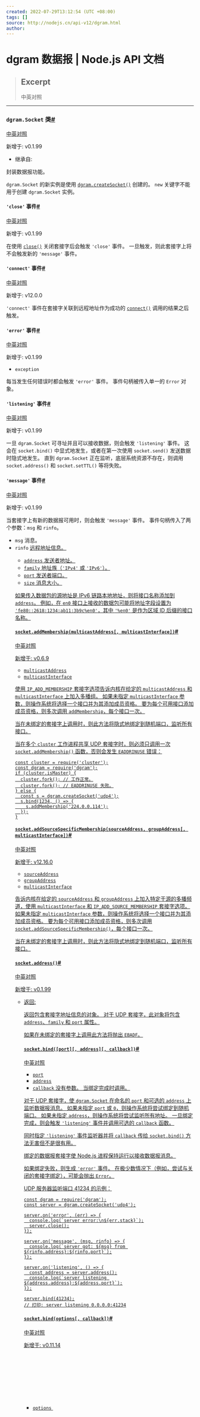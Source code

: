 ```yaml
---
created: 2022-07-29T13:12:54 (UTC +08:00)
tags: []
source: http://nodejs.cn/api-v12/dgram.html
author: 
---
```


# dgram 数据报 | Node.js API 文档

> ## Excerpt
> 中英对照

---
### `dgram.Socket` 类[#](http://nodejs.cn/api-v12/dgram.html#class-dgramsocket)

[中英对照](http://nodejs.cn/api-v12/dgram/class_dgram_socket.html)

新增于: v0.1.99

-   继承自: [<EventEmitter>](http://nodejs.cn/api/events.html#class-eventemitter)

封装数据报功能。

`dgram.Socket` 的新实例是使用 [`dgram.createSocket()`](http://nodejs.cn/api-v12/dgram.html#dgram_dgram_createsocket_options_callback) 创建的。 `new` 关键字不能用于创建 `dgram.Socket` 实例。

#### `'close'` 事件[#](http://nodejs.cn/api-v12/dgram.html#event-close)

[中英对照](http://nodejs.cn/api-v12/dgram/event_close.html)

新增于: v0.1.99

在使用 [`close()`](http://nodejs.cn/api-v12/dgram.html#dgram_socket_close_callback) 关闭套接字后会触发 `'close'` 事件。 一旦触发，则此套接字上将不会触发新的 `'message'` 事件。

#### `'connect'` 事件[#](http://nodejs.cn/api-v12/dgram.html#event-connect)

[中英对照](http://nodejs.cn/api-v12/dgram/event_connect.html)

新增于: v12.0.0

`'connect'` 事件在套接字关联到远程地址作为成功的 [`connect()`](http://nodejs.cn/api-v12/dgram.html#dgram_socket_connect_port_address_callback) 调用的结果之后触发。

#### `'error'` 事件[#](http://nodejs.cn/api-v12/dgram.html#event-error)

[中英对照](http://nodejs.cn/api-v12/dgram/event_error.html)

新增于: v0.1.99

-   `exception` [<Error>](http://url.nodejs.cn/qZ873x)

每当发生任何错误时都会触发 `'error'` 事件。 事件句柄被传入单一的 `Error` 对象。

#### `'listening'` 事件[#](http://nodejs.cn/api-v12/dgram.html#event-listening)

[中英对照](http://nodejs.cn/api-v12/dgram/event_listening.html)

新增于: v0.1.99

一旦 `dgram.Socket` 可寻址并且可以接收数据，则会触发 `'listening'` 事件。 这会在 `socket.bind()` 中显式地发生，或者在第一次使用 `socket.send()` 发送数据时隐式地发生。 直到 `dgram.Socket` 正在监听，底层系统资源不存在，则调用 `socket.address()` 和 `socket.setTTL()` 等将失败。

#### `'message'` 事件[#](http://nodejs.cn/api-v12/dgram.html#event-message)

[中英对照](http://nodejs.cn/api-v12/dgram/event_message.html)

新增于: v0.1.99

当套接字上有新的数据报可用时，则会触发 `'message'` 事件。 事件句柄传入了两个参数：`msg` 和 `rinfo`。

-   `msg` [<Buffer>](http://nodejs.cn/api/buffer.html#class-buffer) 消息。
-   `rinfo` [<Object>](http://url.nodejs.cn/jzn6Ao) 远程地址信息。
    -   `address` [<string>](http://url.nodejs.cn/9Tw2bK) 发送者地址。
    -   `family` [<string>](http://url.nodejs.cn/9Tw2bK) 地址族（`'IPv4'` 或 `'IPv6'`）。
    -   `port` [<number>](http://url.nodejs.cn/SXbo1v) 发送者端口。
    -   `size` [<number>](http://url.nodejs.cn/SXbo1v) 消息大小。

如果传入数据包的源地址是 IPv6 链路本地地址，则将接口名称添加到 `address`。 例如，在 `en0` 接口上接收的数据包可能将地址字段设置为 `'fe80::2618:1234:ab11:3b9c%en0'`，其中 `'%en0'` 是作为区域 ID 后缀的接口名称。

#### `socket.addMembership(multicastAddress[, multicastInterface])`[#](http://nodejs.cn/api-v12/dgram.html#socketaddmembershipmulticastaddress-multicastinterface)

[中英对照](http://nodejs.cn/api-v12/dgram/socket_addmembership_multicastaddress_multicastinterface.html)

新增于: v0.6.9

-   `multicastAddress` [<string>](http://url.nodejs.cn/9Tw2bK)
-   `multicastInterface` [<string>](http://url.nodejs.cn/9Tw2bK)

使用 `IP_ADD_MEMBERSHIP` 套接字选项告诉内核在给定的 `multicastAddress` 和 `multicastInterface` 上加入多播组。 如果未指定 `multicastInterface` 参数，则操作系统将选择一个接口并为其添加成员资格。 要为每个可用接口添加成员资格，则多次调用 `addMembership`，每个接口一次。

当在未绑定的套接字上调用时，则此方法将隐式地绑定到随机端口，监听所有接口。

当在多个 `cluster` 工作进程共享 UDP 套接字时，则必须只调用一次 `socket.addMembership()` 函数，否则会发生 `EADDRINUSE` 错误：

```
const cluster = require('cluster');
const dgram = require('dgram');
if (cluster.isMaster) {
  cluster.fork(); // 工作正常。
  cluster.fork(); // EADDRINUSE 失败。
} else {
  const s = dgram.createSocket('udp4');
  s.bind(1234, () => {
    s.addMembership('224.0.0.114');
  });
}
```

#### `socket.addSourceSpecificMembership(sourceAddress, groupAddress[, multicastInterface])`[#](http://nodejs.cn/api-v12/dgram.html#socketaddsourcespecificmembershipsourceaddress-groupaddress-multicastinterface)

[中英对照](http://nodejs.cn/api-v12/dgram/socket_addsourcespecificmembership_sourceaddress_groupaddress_multicastinterface.html)

新增于: v12.16.0

-   `sourceAddress` [<string>](http://url.nodejs.cn/9Tw2bK)
-   `groupAddress` [<string>](http://url.nodejs.cn/9Tw2bK)
-   `multicastInterface` [<string>](http://url.nodejs.cn/9Tw2bK)

告诉内核在给定的 `sourceAddress` 和 `groupAddress` 上加入特定于源的多播频道，使用 `multicastInterface` 和 `IP_ADD_SOURCE_MEMBERSHIP` 套接字选项。 如果未指定 `multicastInterface` 参数，则操作系统将选择一个接口并为其添加成员资格。 要为每个可用接口添加成员资格，则多次调用 `socket.addSourceSpecificMembership()`，每个接口一次。

当在未绑定的套接字上调用时，则此方法将隐式地绑定到随机端口，监听所有接口。

#### `socket.address()`[#](http://nodejs.cn/api-v12/dgram.html#socketaddress)

[中英对照](http://nodejs.cn/api-v12/dgram/socket_address.html)

新增于: v0.1.99

-   返回: [<Object>](http://url.nodejs.cn/jzn6Ao)

返回包含套接字地址信息的对象。 对于 UDP 套接字，此对象将包含 `address`、`family` 和 `port` 属性。

如果在未绑定的套接字上调用此方法将抛出 `EBADF`。

#### `socket.bind([port][, address][, callback])`[#](http://nodejs.cn/api-v12/dgram.html#socketbindport-address-callback)

[中英对照](http://nodejs.cn/api-v12/dgram/socket_bind_port_address_callback.html)

-   `port` [<integer>](http://url.nodejs.cn/SXbo1v)
-   `address` [<string>](http://url.nodejs.cn/9Tw2bK)
-   `callback` [<Function>](http://url.nodejs.cn/ceTQa6) 没有参数。 当绑定完成时调用。

对于 UDP 套接字，使 `dgram.Socket` 在命名的 `port` 和可选的 `address` 上监听数据报消息。 如果未指定 `port` 或 `0`，则操作系统将尝试绑定到随机端口。 如果未指定 `address`，则操作系统将尝试监听所有地址。 一旦绑定完成，则会触发 `'listening'` 事件并调用可选的 `callback` 函数。

同时指定 `'listening'` 事件监听器并将 `callback` 传给 `socket.bind()` 方法无害但不是很有用。

绑定的数据报套接字使 Node.js 进程保持运行以接收数据报消息。

如果绑定失败，则生成 `'error'` 事件。 在极少数情况下（例如，尝试与关闭的套接字绑定），可能会抛出 [`Error`](http://nodejs.cn/api-v12/errors.html#errors_class_error)。

UDP 服务器监听端口 41234 的示例：

```
const dgram = require('dgram');
const server = dgram.createSocket('udp4');

server.on('error', (err) => {
  console.log(`server error:\n${err.stack}`);
  server.close();
});

server.on('message', (msg, rinfo) => {
  console.log(`server got: ${msg} from ${rinfo.address}:${rinfo.port}`);
});

server.on('listening', () => {
  const address = server.address();
  console.log(`server listening ${address.address}:${address.port}`);
});

server.bind(41234);
// 打印: server listening 0.0.0.0:41234
```

#### `socket.bind(options[, callback])`[#](http://nodejs.cn/api-v12/dgram.html#socketbindoptions-callback)

[中英对照](http://nodejs.cn/api-v12/dgram/socket_bind_options_callback.html)

新增于: v0.11.14

-   `options` [<Object>](http://url.nodejs.cn/jzn6Ao) 必需的。 支持以下属性：
    -   `port` [<integer>](http://url.nodejs.cn/SXbo1v)
    -   `address` [<string>](http://url.nodejs.cn/9Tw2bK)
    -   `exclusive` [<boolean>](http://url.nodejs.cn/jFbvuT)
    -   `fd` [<integer>](http://url.nodejs.cn/SXbo1v)
-   `callback` [<Function>](http://url.nodejs.cn/ceTQa6)

对于 UDP 套接字，使 `dgram.Socket` 监听命名 `port` 和可选 `address` 上的数据报消息，这些消息作为作为第一个参数传入的 `options` 对象的属性传入。 如果未指定 `port` 或 `0`，则操作系统将尝试绑定到随机端口。 如果未指定 `address`，则操作系统将尝试监听所有地址。 一旦绑定完成，则会触发 `'listening'` 事件并调用可选的 `callback` 函数。

`options` 对象可能包含 `fd` 属性。 当设置了大于 `0` 的 `fd` 时，则将使用给定的文件描述符环绕现有的套接字。 在这种情况下，`port` 和 `address` 的属性将被忽略。

同时指定 `'listening'` 事件监听器并将 `callback` 传给 `socket.bind()` 方法无害但不是很有用。

`options` 对象可能包含额外的 `exclusive` 属性，当将 `dgram.Socket` 对象与 [`cluster`](http://nodejs.cn/api-v12/cluster.html) 模块一起使用时会使用该属性。 当 `exclusive` 设置为 `false`（默认）时，集群工作进程将使用相同的底层套接字句柄，允许共享连接处理职责。 但是，当 `exclusive` 为 `true` 时，则句柄未共享，尝试共享端口会导致错误。

绑定的数据报套接字使 Node.js 进程保持运行以接收数据报消息。

如果绑定失败，则生成 `'error'` 事件。 在极少数情况下（例如，尝试与关闭的套接字绑定），可能会抛出 [`Error`](http://nodejs.cn/api-v12/errors.html#errors_class_error)。

监听独占端口的套接字示例如下所示。

```
socket.bind({
  address: 'localhost',
  port: 8000,
  exclusive: true
});
```

#### `socket.close([callback])`[#](http://nodejs.cn/api-v12/dgram.html#socketclosecallback)

[中英对照](http://nodejs.cn/api-v12/dgram/socket_close_callback.html)

新增于: v0.1.99

-   `callback` [<Function>](http://url.nodejs.cn/ceTQa6) 当套接字关闭时调用。

关闭底层套接字并停止监听其上的数据。 如果提供回调，则将其添加为 [`'close'`](http://nodejs.cn/api-v12/dgram.html#dgram_event_close) 事件的监听器。

#### `socket.connect(port[, address][, callback])`[#](http://nodejs.cn/api-v12/dgram.html#socketconnectport-address-callback)

[中英对照](http://nodejs.cn/api-v12/dgram/socket_connect_port_address_callback.html)

新增于: v12.0.0

-   `port` [<integer>](http://url.nodejs.cn/SXbo1v)
-   `address` [<string>](http://url.nodejs.cn/9Tw2bK)
-   `callback` [<Function>](http://url.nodejs.cn/ceTQa6) 当连接完成或出错时调用。

将 `dgram.Socket` 关联到远程地址和端口。 此句柄发送的每条消息都会自动发送到该目标。 此外，套接字将只接收来自该远程对等方的消息。 尝试在已连接的套接字上调用 `connect()` 将导致 [`ERR_SOCKET_DGRAM_IS_CONNECTED`](http://nodejs.cn/api-v12/errors.html#errors_err_socket_dgram_is_connected) 异常。 如果未提供 `address`，则默认使用 `'127.0.0.1'`（适用于 `udp4` 套接字）或 `'::1'`（适用于 `udp6` 套接字）。 一旦连接完成，就会触发 `'connect'` 事件并调用可选的 `callback` 函数。 如果失败，则调用 `callback`，或者触发 `'error'` 事件。

#### `socket.disconnect()`[#](http://nodejs.cn/api-v12/dgram.html#socketdisconnect)

[中英对照](http://nodejs.cn/api-v12/dgram/socket_disconnect.html)

新增于: v12.0.0

将连接的 `dgram.Socket` 与其远程地址分离的同步函数。 尝试在未绑定或已断开连接的套接字上调用 `disconnect()` 将导致 [`ERR_SOCKET_DGRAM_NOT_CONNECTED`](http://nodejs.cn/api-v12/errors.html#errors_err_socket_dgram_not_connected) 异常。

#### `socket.dropMembership(multicastAddress[, multicastInterface])`[#](http://nodejs.cn/api-v12/dgram.html#socketdropmembershipmulticastaddress-multicastinterface)

[中英对照](http://nodejs.cn/api-v12/dgram/socket_dropmembership_multicastaddress_multicastinterface.html)

新增于: v0.6.9

-   `multicastAddress` [<string>](http://url.nodejs.cn/9Tw2bK)
-   `multicastInterface` [<string>](http://url.nodejs.cn/9Tw2bK)

指示内核使用 `IP_DROP_MEMBERSHIP` 套接字选项离开 `multicastAddress` 处的多播组。 当套接字关闭或进程终止时，内核会自动调用此方法，因此大多数应用程序永远没有理由调用此方法。

如果未指定 `multicastInterface`，则操作系统将尝试删除所有有效接口上的成员资格。

#### `socket.dropSourceSpecificMembership(sourceAddress, groupAddress[, multicastInterface])`[#](http://nodejs.cn/api-v12/dgram.html#socketdropsourcespecificmembershipsourceaddress-groupaddress-multicastinterface)

[中英对照](http://nodejs.cn/api-v12/dgram/socket_dropsourcespecificmembership_sourceaddress_groupaddress_multicastinterface.html)

新增于: v12.16.0

-   `sourceAddress` [<string>](http://url.nodejs.cn/9Tw2bK)
-   `groupAddress` [<string>](http://url.nodejs.cn/9Tw2bK)
-   `multicastInterface` [<string>](http://url.nodejs.cn/9Tw2bK)

指示内核使用 `IP_DROP_SOURCE_MEMBERSHIP` 套接字选项在给定的 `sourceAddress` 和 `groupAddress` 处保留特定于源的多播通道。 当套接字关闭或进程终止时，内核会自动调用此方法，因此大多数应用程序永远没有理由调用此方法。

如果未指定 `multicastInterface`，则操作系统将尝试删除所有有效接口上的成员资格。

#### `socket.getRecvBufferSize()`[#](http://nodejs.cn/api-v12/dgram.html#socketgetrecvbuffersize)

[中英对照](http://nodejs.cn/api-v12/dgram/socket_getrecvbuffersize.html)

新增于: v8.7.0

-   返回: [<number>](http://url.nodejs.cn/SXbo1v) `SO_RCVBUF` 套接字接收缓冲区大小（以字节为单位）。

如果在未绑定的套接字上调用此方法将抛出 [`ERR_SOCKET_BUFFER_SIZE`](http://nodejs.cn/api-v12/errors.html#errors_err_socket_buffer_size)。

#### `socket.getSendBufferSize()`[#](http://nodejs.cn/api-v12/dgram.html#socketgetsendbuffersize)

[中英对照](http://nodejs.cn/api-v12/dgram/socket_getsendbuffersize.html)

新增于: v8.7.0

-   返回: [<number>](http://url.nodejs.cn/SXbo1v) `SO_SNDBUF` 套接字发送缓冲区大小（以字节为单位）。

如果在未绑定的套接字上调用此方法将抛出 [`ERR_SOCKET_BUFFER_SIZE`](http://nodejs.cn/api-v12/errors.html#errors_err_socket_buffer_size)。

#### `socket.ref()`[#](http://nodejs.cn/api-v12/dgram.html#socketref)

[中英对照](http://nodejs.cn/api-v12/dgram/socket_ref.html)

新增于: v0.9.1

-   返回: [<dgram.Socket>](http://nodejs.cn/api/dgram.html#class-dgramsocket)

默认情况下，只要套接字处于打开状态，则绑定套接字将导致它阻止 Node.js 进程退出。 `socket.unref()` 方法可用于从保持 Node.js 进程处于活动状态的引用计数中排除套接字。 `socket.ref()` 方法将套接字添加回引用计数并恢复默认行为。

多次调用 `socket.ref()` 不会有额外的效果。

`socket.ref()` 方法返回对套接字的引用，因此可以链接调用。

#### `socket.remoteAddress()`[#](http://nodejs.cn/api-v12/dgram.html#socketremoteaddress)

[中英对照](http://nodejs.cn/api-v12/dgram/socket_remoteaddress.html)

新增于: v12.0.0

-   返回: [<Object>](http://url.nodejs.cn/jzn6Ao)

返回包含远程端点的 `address`、`family` 和 `port` 的对象。 如果套接字未连接，则此方法将抛出 [`ERR_SOCKET_DGRAM_NOT_CONNECTED`](http://nodejs.cn/api-v12/errors.html#errors_err_socket_dgram_not_connected) 异常。

#### `socket.send(msg[, offset, length][, port][, address][, callback])`[#](http://nodejs.cn/api-v12/dgram.html#socketsendmsg-offset-length-port-address-callback)

[中英对照](http://nodejs.cn/api-v12/dgram/socket_send_msg_offset_length_port_address_callback.html)

-   `msg` [<Buffer>](http://nodejs.cn/api/buffer.html#class-buffer) | [<TypedArray>](http://url.nodejs.cn/oh3CkV) | [<DataView>](http://url.nodejs.cn/yCdVkD) | [<string>](http://url.nodejs.cn/9Tw2bK) | [<Array>](http://url.nodejs.cn/ZJSz23) 要发送的消息。
-   `offset` [<integer>](http://url.nodejs.cn/SXbo1v) 消息开始的缓冲区中的偏移量。
-   `length` [<integer>](http://url.nodejs.cn/SXbo1v) 消息中的字节数。
-   `port` [<integer>](http://url.nodejs.cn/SXbo1v) 目标端口。
-   `address` [<string>](http://url.nodejs.cn/9Tw2bK) 目标主机名或 IP 地址。
-   `callback` [<Function>](http://url.nodejs.cn/ceTQa6) 当消息发送后调用。

在套接字上广播数据报。 对于无连接套接字，则必须指定目标 `port` 和 `address`。 另一方面，已连接的套接字将使用其关联的远程端点，因此不得设置 `port` 和 `address` 参数。

`msg` 参数包含要发送的消息。 根据其类型，可以应用不同的行为。 如果 `msg` 是 `Buffer`、任何 `TypedArray` 或 `DataView`，则 `offset` 和 `length` 分别指定消息开始的 `Buffer` 中的偏移量和消息中的字节数。 如果 `msg` 是 `String`，则会自动转换为 `'utf8'` 编码的 `Buffer`。 对于包含多字节字符的消息，`offset` 和 `length` 将根据[字节长度](http://nodejs.cn/api-v12/buffer.html#buffer_static_method_buffer_bytelength_string_encoding)而不是字符位置进行计算。 如果 `msg` 是数组，则不能指定 `offset` 和 `length`。

`address` 参数是字符串。 如果 `address` 的值是主机名，则会使用 DNS 解析主机地址。 如果未提供 `address` 或其他错误，则默认情况下将使用 `'127.0.0.1'`（用于 `udp4` 套接字）或 `'::1'`（用于 `udp6` 套接字）。

如果套接字之前没有绑定过对 `bind` 的调用，则该套接字会被分配随机端口号并绑定到“所有接口”地址（`'0.0.0.0'` 用于 `udp4` 套接字，`'::0'` 用于 `udp6` 套接字。）

可以指定可选的 `callback` 函数作为报告 DNS 错误或确定何时可以安全地重用 `buf` 对象的一种方式。 DNS 查找延迟了 Node.js 事件循环的至少一滴答的发送时间。

确定数据报已发送的唯一方法是使用 `callback`。 如果发生错误并给出 `callback`，则错误将作为第一个参数传给 `callback`。 如果未给出 `callback`，则错误将作为 `socket` 对象上的 `'error'` 事件触发。

偏移量和长度是可选的，但如果使用任何一个，则必须都设置。 仅当第一个参数是 `Buffer`、`TypedArray` 或 `DataView` 时才支持它们。

如果在未绑定的套接字上调用此方法将抛出 [`ERR_SOCKET_BAD_PORT`](http://nodejs.cn/api-v12/errors.html#errors_err_socket_bad_port)。

发送 UDP 包到 `localhost` 端口的示例；

```
const dgram = require('dgram');
const message = Buffer.from('Some bytes');
const client = dgram.createSocket('udp4');
client.send(message, 41234, 'localhost', (err) => {
  client.close();
});
```

发送由多个缓冲区组成的 UDP 数据包到 `127.0.0.1` 上的端口的示例；

```
const dgram = require('dgram');
const buf1 = Buffer.from('Some ');
const buf2 = Buffer.from('bytes');
const client = dgram.createSocket('udp4');
client.send([buf1, buf2], 41234, (err) => {
  client.close();
});
```

发送多个缓冲区可能更快或更慢，这取决于应用程序和操作系统。 运行基准测试以根据具体情况确定最佳策略。 但是，一般来说，发送多个缓冲区会更快。

使用连接到 `localhost` 端口的套接字发送 UDP 数据包的示例：

```
const dgram = require('dgram');
const message = Buffer.from('Some bytes');
const client = dgram.createSocket('udp4');
client.connect(41234, 'localhost', (err) => {
  client.send(message, (err) => {
    client.close();
  });
});
```

##### 关于 UDP 数据报大小的说明[#](http://nodejs.cn/api-v12/dgram.html#note-about-udp-datagram-size)

[中英对照](http://nodejs.cn/api-v12/dgram/note_about_udp_datagram_size.html)

IPv4/v6 数据报的最大大小取决于 `MTU`（最大传输单元）和 `Payload Length` 字段大小。

-   `Payload Length` 字段是 16 位宽，这意味着正常的有效载荷不能超过 64K 八位字节，包括互联网标头和数据（65,507 字节 = 65,535 − 8 字节 UDP 标头 − 20 字节 IP 标头）；这对于环回接口通常是正确的，但是如此长的数据报消息对于大多数主机和网络来说是不切实际的。
    
-   `MTU` 是给定链路层技术可以支持数据报消息的最大尺寸。 对于任何链接，IPv4 要求至少 `MTU` 为 68 个八位字节，而建议 IPv4 的 `MTU` 为 576（通常建议为拨号类型应用程序的 `MTU`），无论它们是完整的还是分段的。
    
    对于 IPv6，最小 `MTU` 是 1280 个八位字节。 但是，强制的最小片段重组缓冲区大小是 1500 个八位字节。 68 个八位字节的值非常小，因为大多数当前的链路层技术，如以太网，最小 `MTU` 为 1500。
    

不可能事先知道数据包可能通过的每个链路的 MTU。 发送大于接收方 `MTU` 的数据报将不起作用，因为数据包将被悄悄丢弃，而不会通知源数据未到达其预期接收方。

#### `socket.setBroadcast(flag)`[#](http://nodejs.cn/api-v12/dgram.html#socketsetbroadcastflag)

[中英对照](http://nodejs.cn/api-v12/dgram/socket_setbroadcast_flag.html)

新增于: v0.6.9

-   `flag` [<boolean>](http://url.nodejs.cn/jFbvuT)

设置或清除 `SO_BROADCAST` 套接字选项。 当设置为 `true` 时，UDP 数据包可能会被发送到本地接口的广播地址。

如果在未绑定的套接字上调用此方法将抛出 `EBADF`。

#### `socket.setMulticastInterface(multicastInterface)`[#](http://nodejs.cn/api-v12/dgram.html#socketsetmulticastinterfacemulticastinterface)

[中英对照](http://nodejs.cn/api-v12/dgram/socket_setmulticastinterface_multicastinterface.html)

新增于: v8.6.0

-   `multicastInterface` [<string>](http://url.nodejs.cn/9Tw2bK)

_本节中对范围的所有引用均指 [IPv6 区域索引](http://url.nodejs.cn/8e3ofa)，由 [RFC 4007](http://url.nodejs.cn/NoPgna) 定义。 以字符串形式，具有作用域索引的 IP 写成 `'IP%scope'`，其中作用域是接口名称或接口编号。_

将套接字的默认传出多播接口设置为选定接口或返回系统接口选择。 `multicastInterface` 必须是来自套接字家族的 IP 的有效字符串表示形式。

对于 IPv4 套接字，这应该是为所需物理接口配置的 IP。 在套接字上发送到多播的所有数据包都将在最近成功使用此调用确定的接口上发送。

对于 IPv6 套接字，`multicastInterface` 应包括范围来指示接口，如以下示例中所示。 在 IPv6 中，单个 `send` 调用也可以在地址中使用显式范围，因此只有发送到多播地址而未指定显式范围的数据包才会受到最近成功使用此调用的影响。

如果在未绑定的套接字上调用此方法将抛出 `EBADF`。

##### IPv6 发送多播数据包[#](http://nodejs.cn/api-v12/dgram.html#example-ipv6-outgoing-multicast-interface)

[中英对照](http://nodejs.cn/api-v12/dgram/example_ipv6_outgoing_multicast_interface.html)

在大多数系统上，范围格式使用接口名称：

```
const socket = dgram.createSocket('udp6');

socket.bind(1234, () => {
  socket.setMulticastInterface('::%eth1');
});
```

在 Windows 上，范围格式使用接口编号：

```
const socket = dgram.createSocket('udp6');

socket.bind(1234, () => {
  socket.setMulticastInterface('::%2');
});
```

##### IPv4 发送多播数据包[#](http://nodejs.cn/api-v12/dgram.html#example-ipv4-outgoing-multicast-interface)

[中英对照](http://nodejs.cn/api-v12/dgram/example_ipv4_outgoing_multicast_interface.html)

所有系统都在所需的物理接口上使用主机的 IP：

```
const socket = dgram.createSocket('udp4');

socket.bind(1234, () => {
  socket.setMulticastInterface('10.0.0.2');
});
```

##### 调用的结果[#](http://nodejs.cn/api-v12/dgram.html#call-results)

[中英对照](http://nodejs.cn/api-v12/dgram/call_results.html)

对未准备好发送或不再打开的套接字的调用可能会抛出 _Not running_ [`Error`](http://nodejs.cn/api-v12/errors.html#errors_class_error)。

如果无法将 `multicastInterface` 解析为 IP，则抛出 _EINVAL_ [`System Error`](http://nodejs.cn/api-v12/errors.html#errors_class_systemerror)。

在 IPv4 上，如果 `multicastInterface` 是有效地址但与任何接口都不匹配，或者如果地址与系列不匹配，则抛出 [`System Error`](http://nodejs.cn/api-v12/errors.html#errors_class_systemerror)，例如 `EADDRNOTAVAIL` 或 `EPROTONOSUP`。

在 IPv6 上，大多数指定或省略范围的错误将导致套接字继续使用（或返回）系统的默认接口选择。

套接字地址族的任何地址（IPv4 `'0.0.0.0'` 或 IPv6 `'::'`）可用于将套接字默认传出接口的控制权返回给系统，以便将来使用多播数据包。

#### `socket.setMulticastLoopback(flag)`[#](http://nodejs.cn/api-v12/dgram.html#socketsetmulticastloopbackflag)

[中英对照](http://nodejs.cn/api-v12/dgram/socket_setmulticastloopback_flag.html)

新增于: v0.3.8

-   `flag` [<boolean>](http://url.nodejs.cn/jFbvuT)

设置或清除 `IP_MULTICAST_LOOP` 套接字选项。 当设置为 `true` 时，本地接口也会收到多播数据包。

如果在未绑定的套接字上调用此方法将抛出 `EBADF`。

#### `socket.setMulticastTTL(ttl)`[#](http://nodejs.cn/api-v12/dgram.html#socketsetmulticastttlttl)

[中英对照](http://nodejs.cn/api-v12/dgram/socket_setmulticastttl_ttl.html)

新增于: v0.3.8

-   `ttl` [<integer>](http://url.nodejs.cn/SXbo1v)

设置 `IP_MULTICAST_TTL` 套接字选项。 虽然 TTL 通常代表 "生存时间"，但在此上下文中，它指定了允许数据包通过的 IP 跃点数，特别是对于多播流量。 转发数据包的每个路由器或网关都会递减 TTL。 如果 TTL 被路由器递减为 0，则不会转发。

`ttl` 参数可以是 0 到 255 之间。 大多数系统上的默认值为 `1`。

如果在未绑定的套接字上调用此方法将抛出 `EBADF`。

#### `socket.setRecvBufferSize(size)`[#](http://nodejs.cn/api-v12/dgram.html#socketsetrecvbuffersizesize)

[中英对照](http://nodejs.cn/api-v12/dgram/socket_setrecvbuffersize_size.html)

新增于: v8.7.0

-   `size` [<integer>](http://url.nodejs.cn/SXbo1v)

设置 `SO_RCVBUF` 套接字选项。 设置最大套接字接收缓冲区（以字节为单位）。

如果在未绑定的套接字上调用此方法将抛出 [`ERR_SOCKET_BUFFER_SIZE`](http://nodejs.cn/api-v12/errors.html#errors_err_socket_buffer_size)。

#### `socket.setSendBufferSize(size)`[#](http://nodejs.cn/api-v12/dgram.html#socketsetsendbuffersizesize)

[中英对照](http://nodejs.cn/api-v12/dgram/socket_setsendbuffersize_size.html)

新增于: v8.7.0

-   `size` [<integer>](http://url.nodejs.cn/SXbo1v)

设置 `SO_SNDBUF` 套接字选项。 设置最大套接字发送缓冲区（以字节为单位）。

如果在未绑定的套接字上调用此方法将抛出 [`ERR_SOCKET_BUFFER_SIZE`](http://nodejs.cn/api-v12/errors.html#errors_err_socket_buffer_size)。

#### `socket.setTTL(ttl)`[#](http://nodejs.cn/api-v12/dgram.html#socketsetttlttl)

[中英对照](http://nodejs.cn/api-v12/dgram/socket_setttl_ttl.html)

新增于: v0.1.101

-   `ttl` [<integer>](http://url.nodejs.cn/SXbo1v)

设置 `IP_TTL` 套接字选项。 虽然 TTL 通常代表"生存时间"，但在此上下文中，它指定了允许数据包通过的 IP 跃点数。 转发数据包的每个路由器或网关都会递减 TTL。 如果 TTL 被路由器递减为 0，则不会转发。 更改 TTL 值通常用于网络探测或多播。

`ttl` 参数可以是 1 到 255 之间。 大多数系统的默认值为 64。

如果在未绑定的套接字上调用此方法将抛出 `EBADF`。

#### `socket.unref()`[#](http://nodejs.cn/api-v12/dgram.html#socketunref)

[中英对照](http://nodejs.cn/api-v12/dgram/socket_unref.html)

新增于: v0.9.1

-   返回: [<dgram.Socket>](http://nodejs.cn/api/dgram.html#class-dgramsocket)

默认情况下，只要套接字处于打开状态，则绑定套接字将导致它阻止 Node.js 进程退出。 `socket.unref()` 方法可用于将套接字从保持 Node.js 进程处于活动状态的引用计数中排除，即使套接字仍在监听，也允许进程退出。

多次调用 `socket.unref()` 没有附加效果。

`socket.unref()` 方法返回对套接字的引用，因此可以链接调用。
